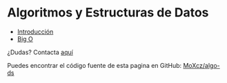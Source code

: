 # Algoritmos y Estructuras de Datos

- [Introducción](/pages/intro)
- [Big O](/pages/bigO)

¿Dudas? Contacta [aquí](/contact)

Puedes encontrar el código fuente de esta pagina en GitHub: [MoXcz/algo-ds](https://github.com/MoXcz/algo-ds)
